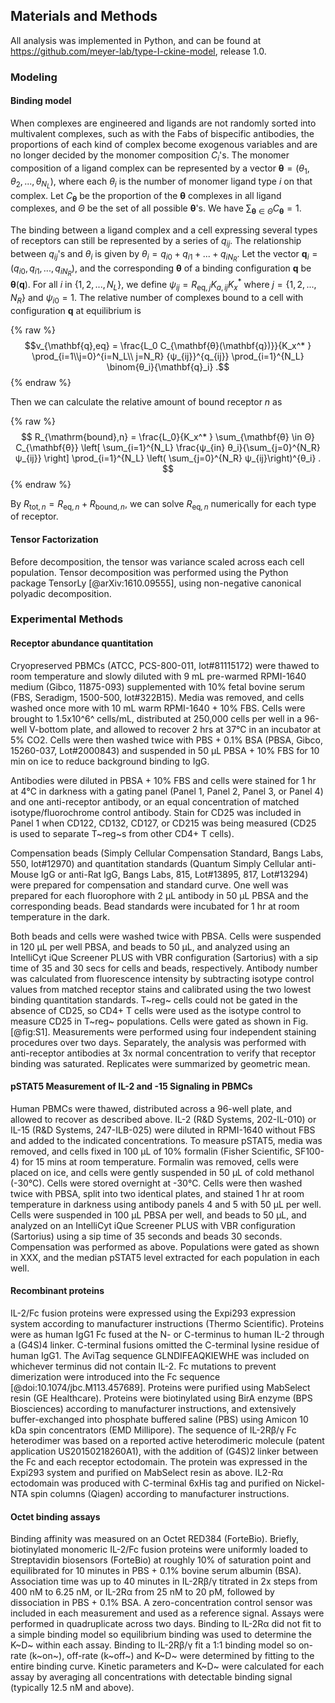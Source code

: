 ## Materials and Methods

All analysis was implemented in Python, and can be found at <https://github.com/meyer-lab/type-I-ckine-model>, release 1.0.

### Modeling

#### Binding model

When complexes are engineered and ligands are not randomly sorted into multivalent complexes, such as with the Fabs of bispecific antibodies, the proportions of each kind of complex become exogenous variables and are no longer decided by the monomer composition $C_i$'s. The monomer composition of a ligand complex can be represented by a vector $\mathbf{θ} = (θ_1, θ_2, ..., θ_{N_L})$, where each $θ_i$ is the number of monomer ligand type $i$ on that complex. Let $C_{\mathbf{θ}}$ be the proportion of the $\mathbf{θ}$ complexes in all ligand complexes, and $Θ$ be the set of all possible $\mathbf{θ}$'s. We have $\sum_{\mathbf{θ} \in Θ} C_{\mathbf{θ}} = 1$.

The binding between a ligand complex and a cell expressing several types of receptors can still be represented by a series of $q_{ij}$. The relationship between $q_{ij}$'s and $θ_i$ is given by $θ_i = q_{i0} + q_{i1} + ... + q_{iN_R}$. Let the vector $\mathbf{q}_i = (q_{i0}, q_{i1}, ..., q_{iN_R})$, and the corresponding $\mathbf{θ}$ of a binding configuration $\mathbf{q}$ be $\mathbf{θ}(\mathbf{q})$. For all $i$ in $\{1,2,...,N_L\}$, we define $ψ_{ij} = R_{\mathrm{eq},j} K_{a,ij} K_x^*$ where $j = \{1,2,...,N_R\}$ and $ψ_{i0} = 1$. The relative number of complexes bound to a cell with configuration $\mathbf{q}$ at equilibrium is

{% raw %}
$$v_{\mathbf{q},eq} = \frac{L_0 C_{\mathbf{θ}(\mathbf{q})}}{K_x^* }
\prod_{i=1\\j=0}^{i=N_L\\ j=N_R} {ψ_{ij}}^{q_{ij}}
\prod_{i=1}^{N_L} \binom{θ_i}{\mathbf{q}_i} .$$
{% endraw %}

Then we can calculate the relative amount of bound receptor $n$ as

{% raw %}
$$
R_{\mathrm{bound},n} = \frac{L_0}{K_x^* } \sum_{\mathbf{θ} \in Θ} C_{\mathbf{θ}}
\left[ \sum_{i=1}^{N_L} \frac{ψ_{in} θ_i}{\sum_{j=0}^{N_R} ψ_{ij}} \right]
\prod_{i=1}^{N_L} \left( \sum_{j=0}^{N_R} ψ_{ij}\right)^{θ_i} .
$$
{% endraw %}

By $R_{\mathrm{tot},n} = R_{\mathrm{eq},n} + R_{\mathrm{bound},n}$, we can solve $R_{\mathrm{eq},n}$ numerically for each type of receptor.

#### Tensor Factorization

Before decomposition, the tensor was variance scaled across each cell population. Tensor decomposition was performed using the Python package TensorLy [@arXiv:1610.09555], using non-negative canonical polyadic decomposition.

### Experimental Methods

#### Receptor abundance quantitation

Cryopreserved PBMCs (ATCC, PCS-800-011, lot#81115172) were thawed to room temperature and slowly diluted with 9 mL pre-warmed RPMI-1640 medium (Gibco, 11875-093) supplemented with 10% fetal bovine serum (FBS, Seradigm, 1500-500, lot#322B15). Media was removed, and cells washed once more with 10 mL warm RPMI-1640 + 10% FBS. Cells were brought to 1.5x10^6^ cells/mL, distributed at 250,000 cells per well in a 96-well V-bottom plate, and allowed to recover 2 hrs at 37℃ in an incubator at 5% CO2. Cells were then washed twice with PBS + 0.1% BSA (PBSA, Gibco, 15260-037, Lot#2000843) and suspended in 50 µL PBSA + 10% FBS for 10 min on ice to reduce background binding to IgG.

Antibodies were diluted in PBSA + 10% FBS and cells were stained for 1 hr at 4℃ in darkness with a gating panel (Panel 1, Panel 2, Panel 3, or Panel 4) and one anti-receptor antibody, or an equal concentration of matched isotype/fluorochrome control antibody. Stain for CD25 was included in Panel 1 when CD122, CD132, CD127, or CD215 was being measured (CD25 is used to separate T~reg~s from other CD4+ T cells).

Compensation beads (Simply Cellular Compensation Standard, Bangs Labs, 550, lot#12970) and quantitation standards (Quantum Simply Cellular anti-Mouse IgG or anti-Rat IgG, Bangs Labs, 815, Lot#13895, 817, Lot#13294) were prepared for compensation and standard curve. One well was prepared for each fluorophore with 2 µL antibody in 50 µL PBSA and the corresponding beads. Bead standards were incubated for 1 hr at room temperature in the dark.

Both beads and cells were washed twice with PBSA. Cells were suspended in 120 µL per well PBSA, and beads to 50 µL, and analyzed using an IntelliCyt iQue Screener PLUS with VBR configuration (Sartorius) with a sip time of 35 and 30 secs for cells and beads, respectively. Antibody number was calculated from fluorescence intensity by subtracting isotype control values from matched receptor stains and calibrated using the two lowest binding quantitation standards. T~reg~ cells could not be gated in the absence of CD25, so CD4+ T cells were used as the isotype control to measure CD25 in T~reg~ populations. Cells were gated as shown in Fig. [@fig:S1]. Measurements were performed using four independent staining procedures over two days. Separately, the analysis was performed with anti-receptor antibodies at 3x normal concentration to verify that receptor binding was saturated. Replicates were summarized by geometric mean.

#### pSTAT5 Measurement of IL-2 and -15 Signaling in PBMCs

Human PBMCs were thawed, distributed across a 96-well plate, and allowed to recover as described above. IL-2 (R&D Systems, 202-IL-010) or IL-15 (R&D Systems, 247-ILB-025) were diluted in RPMI-1640 without FBS and added to the indicated concentrations. To measure pSTAT5, media was removed, and cells fixed in 100 µL of 10% formalin (Fisher Scientific, SF100-4) for 15 mins at room temperature. Formalin was removed, cells were placed on ice, and cells were gently suspended in 50 µL of cold methanol (-30℃). Cells were stored overnight at -30℃. Cells were then washed twice with PBSA, split into two identical plates, and stained 1 hr at room temperature in darkness using antibody panels 4 and 5 with 50 µL per well. Cells were suspended in 100 µL PBSA per well, and beads to 50 µL, and analyzed on an IntelliCyt iQue Screener PLUS with VBR configuration (Sartorius) using a sip time of 35 seconds and beads 30 seconds. Compensation was performed as above. Populations were gated as shown in XXX, and the median pSTAT5 level extracted for each population in each well.

#### Recombinant proteins

IL-2/Fc fusion proteins were expressed using the Expi293 expression system according to manufacturer instructions (Thermo Scientific). Proteins were as human IgG1 Fc fused at the N- or C-terminus to human IL-2 through a (G4S)4 linker. C-terminal fusions omitted the C-terminal lysine residue of human IgG1. The AviTag sequence GLNDIFEAQKIEWHE was included on whichever terminus did not contain IL-2. Fc mutations to prevent dimerization were introduced into the Fc sequence [@doi:10.1074/jbc.M113.457689]. Proteins were purified using MabSelect resin (GE Healthcare). Proteins were biotinylated using BirA enzyme (BPS Biosciences) according to manufacturer instructions, and extensively buffer-exchanged into phosphate buffered saline (PBS) using Amicon 10 kDa spin concentrators (EMD Millipore). The sequence of IL-2Rβ/γ Fc heterodimer was based on a reported active heterodimeric molecule (patent application US20150218260A1), with the addition of (G4S)2 linker between the Fc and each receptor ectodomain. The protein was expressed in the Expi293 system and purified on MabSelect resin as above. IL2-Rα ectodomain was produced with C-terminal 6xHis tag and purified on Nickel-NTA spin columns (Qiagen) according to manufacturer instructions. 

#### Octet binding assays

Binding affinity was measured on an Octet RED384 (ForteBio). Briefly, biotinylated monomeric IL-2/Fc fusion proteins were uniformly loaded to Streptavidin biosensors (ForteBio) at roughly 10% of saturation point and equilibrated for 10 minutes in PBS + 0.1% bovine serum albumin (BSA). Association time was up to 40 minutes in IL-2Rβ/γ titrated in 2x steps from 400 nM to 6.25 nM, or IL-2Rα from 25 nM to 20 pM, followed by dissociation in PBS + 0.1% BSA. A zero-concentration control sensor was included in each measurement and used as a reference signal. Assays were performed in quadruplicate across two days. Binding to IL-2Rα did not fit to a simple binding model so equilibrium binding was used to determine the K~D~ within each assay. Binding to IL-2Rβ/γ fit a 1:1 binding model so on-rate (k~on~), off-rate (k~off~) and K~D~ were determined by fitting to the entire binding curve. Kinetic parameters and K~D~ were calculated for each assay by averaging all concentrations with detectable binding signal (typically 12.5 nM and above).
